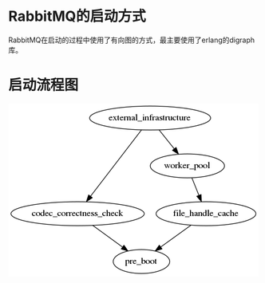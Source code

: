 # RabbitMQ的启动方式
RabbitMQ在启动的过程中使用了有向图的方式，最主要使用了erlang的digraph库。
# 启动流程图
![启动流程图](./pictures/boot_graph.png)
